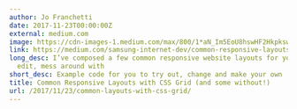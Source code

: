 ```yaml
---
author: Jo Franchetti
date: 2017-11-23T00:00:00Z
external: medium.com
image: https://cdn-images-1.medium.com/max/800/1*aN_Im5EoU8hswHF2Hkpksw.gif
link: https://medium.com/samsung-internet-dev/common-responsive-layouts-with-css-grid-and-some-without-245a862f48df
long_desc: I’ve composed a few common responsive website layouts for you to copy,
  edit, mess around with
short_desc: Example code for you to try out, change and make your own
title: Common Responsive Layouts with CSS Grid (and some without!)
url: /2017/11/23/common-layouts-with-css-grid/
---
```


